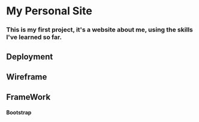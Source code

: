 # My Personal Site

### This is my first project, it's a website about me, using the skills I've learned so far. 

## Deployment

## Wireframe

## FrameWork
#### Bootstrap
